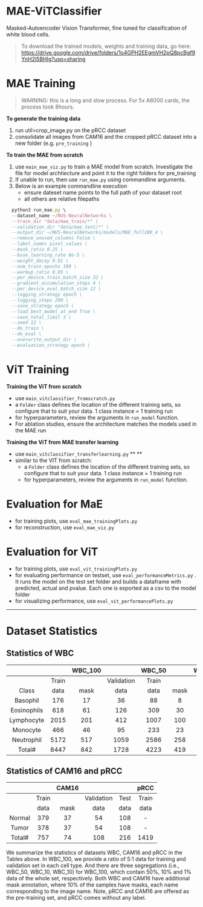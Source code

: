 # MAE-ViTClassifier
Masked-Autoencoder Vision Transformer, fine tuned for classification of white blood cells. 

> To download the trained models, weights and training data, go here: https://drive.google.com/drive/folders/1o4GPH2EEgmVH2pQ8pcBgf9YnH2i5BHIg?usp=sharing

# MAE Training

> WARNING: this is a long and slow process. For 5x A6000 cards, the process took 8hours. 

**To generate the training data**

1. run util>crop_image.py on the pRCC dataset
2. consolidate all images from CAM16 and the cropped pRCC dataset into a new folder (e.g. `pre_training` ) 

**To train the MAE from scratch** 

1. use `main_mae_viz.py` to train a MAE model from scratch. Investigate the file for model archtiecture and point it to the right folders for pre_training 
2. If unable to run, then use `run_mae.py` using commandline arguments. 
3. Below is an example commandline execution
	- ensure dateset name points to the full path of your dataset root
	- all others are relative filepaths 

```javascript
  python3 run_mae.py \
  --dataset_name ~/NUS-NeuralNetworks \
  --train_dir "data/mae_train/*" \
  --validation_dir "data/mae_test/*" \
  --output_dir ~/NUS-NeuralNetworks/models/MAE_full100_4 \
  --remove_unused_columns False \
  --label_names pixel_values \
  --mask_ratio 0.25 \
  --base_learning_rate 8e-5 \
  --weight_decay 0.01 \
  --num_train_epochs 100 \
  --warmup_ratio 0.05 \
  --per_device_train_batch_size 32 \
  --gradient_accumulation_steps 4 \
  --per_device_eval_batch_size 12 \
  --logging_strategy epoch \
  --logging_steps 200 \
  --save_strategy epoch \
  --load_best_model_at_end True \
  --save_total_limit 3 \
  --seed 12 \
  --do_train \
  --do_eval \
  --overwrite_output_dir \
  --evaluation_strategy epoch \
```


# ViT Training

**Training the ViT from scratch**

- use `main_vitclassifier_fromscratch.py` 
- a `Folder` class defines the location of the different training sets, so configure that to suit your data. 1 class instance = 1 training run
- for hyperparameters, review the arguments in `run_model` function. 
- For ablation studies, ensure the architecture matches the models used in the MAE run

**Training the ViT from MAE transfer learning**

- use `main_vitclassifier_transferlearning.py` ** **
- similar to the VIT from scratch:
	- a `Folder` class defines the location of the different training sets, so configure that to suit your data. 1 class instance = 1 training run
	- for hyperparameters, review the arguments in `run_model` function. 

# Evaluation for MaE 

- for training plots, use `eval_mae_trainingPlots.py` 
- for reconstruction, use `eval_mae_viz.py` 

# Evaluation for ViT 

- for training plots, use `eval_vit_trainingPlots.py`
- for evaluating performance on testset, use `eval_performanceMetrics.py` . It runs the model on the test set folder and builds a dataframe with predicted, actual and pvalue. Each one is exported as a csv to the model folder 
- for visualizing performance, use `eval_vit_performancePlots.py` 

---

# Dataset Statistics

## Statistics of WBC
|||   WBC_100   || WBC_50 |      | WBC_10 |      | WBC_1 |      |
|:-----------:|:-----:|:----:|:----------:|:------:|:----:|:------:|:----:|:-----:|:----:|
|     | Train |      | Validation |  Train |      |  Train |      | Train |      |
|     Class    |  data | mask |    data    |  data  | mask |  data  | mask |  data | mask |
|   Basophil  |  176  |  17  |     36     |   88   |   8  |   17   |   1  |   1   |   0  |
| Eosinophils |  618  |  61  |     126    |   309  |  30  |   61   |   6  |   6   |   0  |
|  Lymphocyte |  2015 |  201 |     412    |  1007  |  100 |   201  |  20  |   20  |   2  |
|   Monocyte  |  466  |  46  |     95     |   233  |  23  |   46   |   4  |   4   |   0  |
|  Neutrophil |  5172 |  517 |    1059    |  2586  |  258 |   517  |  51  |   51  |   5  |
|    Total#   |  8447 |  842 |    1728    |  4223  |  419 |   842  |  82  |   82  |   7  |



## Statistics of CAM16 and pRCC
|  ||CAM16                             ||| pRCC  |
|:------:|:-----:|:----:|:----:|:----:|:-------:|
|        | Train       || Validation  | Test | Train |
|        | data  | mask | data | data | data  |
| Normal | 379   | 37   | 54   | 108  | -  |
| Tumor  | 378   | 37   | 54   | 108  | -     |
| Total# | 757   | 74   | 108  | 216  | 1419  |




We summarize the statistics of datasets WBC, CAM16 and pRCC in the Tables above.
In WBC_100, we provide a ratio of 5:1 data for training and validation set in each cell type. And there are three segregations (i.e., WBC_50, WBC_10, WBC_10) for WBC_100, which contain 50%, 10% and 1% data of the whole set, respectively. Both WBC and CAM16 have additional mask annotation, where 10% of the samples have masks, each name corresponding to the image name. Note, pRCC and CAM16 are offered as the pre-training set, and pRCC comes without any label.